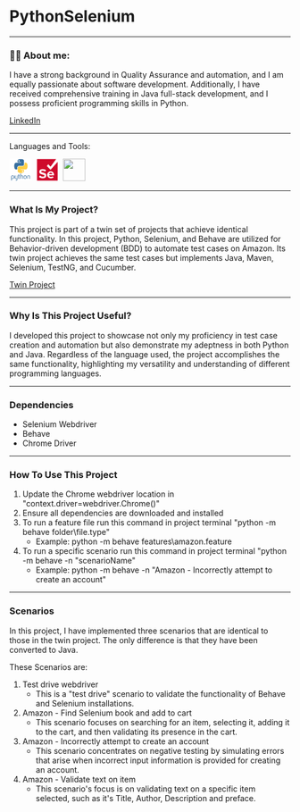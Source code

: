 # PythonSelenium

---
### :man_technologist: About me:
I have a strong background in Quality Assurance and automation, and I am equally passionate about software development. Additionally, I have received comprehensive training in Java full-stack development, and I possess proficient programming skills in Python.

[LinkedIn](https://www.linkedin.com/in/noah-schlaupitz-786a04195/)

---
Languages and Tools:
<div>
  <img src="https://github.com/devicons/devicon/blob/master/icons/python/python-original-wordmark.svg" width="40" height="40"/>&nbsp;
  <img src="https://github.com/devicons/devicon/blob/master/icons/selenium/selenium-original.svg" width="40" height="40"/>&nbsp;
  <img src="https://camo.githubusercontent.com/9afcdb94ede677a8c791beaa5031755af94ac56969bedd3b3e9af9b48d535fa5/68747470733a2f2f7261772e6769746875622e636f6d2f6265686176652f6265686176652f6d61737465722f646f63732f5f7374617469632f6265686176655f6c6f676f312e706e67" width="40" height="40"/>&nbsp;
</div>

---
### What Is My Project?
This project is part of a twin set of projects that achieve identical functionality. In this project, Python, Selenium, and Behave are utilized for Behavior-driven development (BDD) to automate test cases on Amazon. Its twin project achieves the same test cases but implements Java, Maven, Selenium, TestNG, and Cucumber.

[Twin Project](https://github.com/Noahns1/JavaSelenium)

---
### Why Is This Project Useful?
I developed this project to showcase not only my proficiency in test case creation and automation but also demonstrate my adeptness in both Python and Java. Regardless of the language used, the project accomplishes the same functionality, highlighting my versatility and understanding of different programming languages.

---
### Dependencies
- Selenium Webdriver
- Behave
- Chrome Driver

---
### How To Use This Project

1. Update the Chrome webdriver location in "context.driver=webdriver.Chrome()"
2. Ensure all dependencies are downloaded and installed
3. To run a feature file run this command in project terminal "python -m behave folder\file.type"
    - Example: python -m behave features\amazon.feature 
4. To run a specific scenario run this command in project terminal "python -m behave -n "scenarioName"
    - Example: python -m behave -n "Amazon - Incorrectly attempt to create an account"

---
### Scenarios
In this project, I have implemented three scenarios that are identical to those in the twin project. The only difference is that they have been converted to Java.

These Scenarios are:

1. Test drive webdriver
     - This is a "test drive" scenario to validate the functionality of Behave and Selenium installations.
2. Amazon - Find Selenium book and add to cart
     - This scenario focuses on searching for an item, selecting it, adding it to the cart, and then validating its presence in the cart.
3. Amazon - Incorrectly attempt to create an account
     - This scenario concentrates on negative testing by simulating errors that arise when incorrect input information is provided for creating an account.
4. Amazon - Validate text on item
     - This scenario's focus is on validating text on a specific item selected, such as it's Title, Author, Description and preface.

